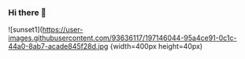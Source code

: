 ### Hi there 👋
![sunset1](https://user-images.githubusercontent.com/93636117/197146044-95a4ce91-0c1c-44a0-8ab7-acade845f28d.jpg {width=400px height=40px)

